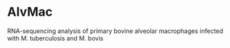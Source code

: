 # AlvMac
RNA-sequencing analysis of primary bovine alveolar macrophages infected with M. tuberculosis and M. bovis
